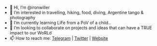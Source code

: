 - 👋 Hi, I’m @ironwiller
- 👀 I’m interested in travelling, hiking, food, diving, Argentine tango & photography
- 🌱 I’m currently learning LiFe from a PoV of a child..
- 💞️ I’m looking to collaborate on projects and ideas that can have a TRUE impact to our WoRLd
- 📫 How to reach me: <a href="https://t.me/mmppantelis" target="_blank">Telegram</a> | <a href="https://twitter.com/ironwiller" target="_blank">Twitter</a> | <a href="https://pantelisorfanos.com" target="_blank">Website</a>

<!---
ironwiller/ironwiller is a ✨ special ✨ repository because its `README.md` (this file) appears on your GitHub profile.
You can click the Preview link to take a look at your changes.
--->

